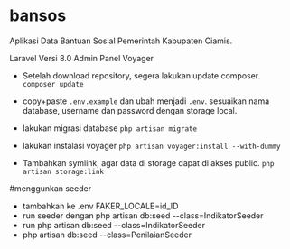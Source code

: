 # bansos
 Aplikasi Data Bantuan Sosial Pemerintah Kabupaten Ciamis.
 
Laravel Versi 8.0
Admin Panel Voyager

* Setelah download repository, segera lakukan update composer.
`composer update`

* copy+paste `.env.example` dan ubah menjadi `.env`. sesuaikan nama database, username dan password dengan storage local.

* lakukan migrasi database
`php artisan migrate`

* lakukan instalasi voyager
`php artisan voyager:install --with-dummy`

* Tambahkan symlink, agar data di storage dapat di akses public.
`php artisan storage:link`

#menggunkan seeder 
- tambahkan ke .env FAKER_LOCALE=id_ID
- run seeder dengan php artisan db:seed --class=IndikatorSeeder
- run php artisan db:seed --class=IndikatorSeeder
- php artisan db:seed --class=PenilaianSeeder
